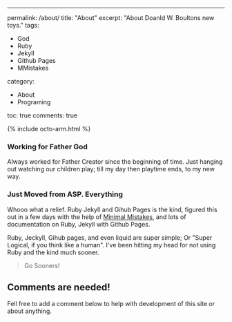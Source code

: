 ---
permalink: /about/
title: "About"
excerpt: "About Doanld W. Boultons new toys."
tags: 
  - God
  - Ruby
  - Jekyll
  - Github Pages
  - MMistakes

category:
  - About
  - Programing

toc: true
comments: true

{% include octo-arm.html %}

### Working for Father God
Always worked for Father Creator since the beginning of time. Just hanging out watching our children play; till my day then playtime ends, to my new way.
### Just Moved from ASP. Everything
Whooo what a relief. Ruby Jekyll and Gihub Pages is the kind, figured this out in a few days with the help of [Minimal Mistakes](https://mmistakes.github.io/minimal-mistakes/), and lots of documentation on Ruby, Jekyll with Github Pages.

Ruby, Jeckyll, Gihub pages, and even liquid are super simple; Or "Super Logical, if you think like a human". I've been hitting my head for not using Ruby and the kind much sooner.
> Go Sooners!

## Comments are needed!
Fell free to add a comment below to help with development of this site or about anything.


